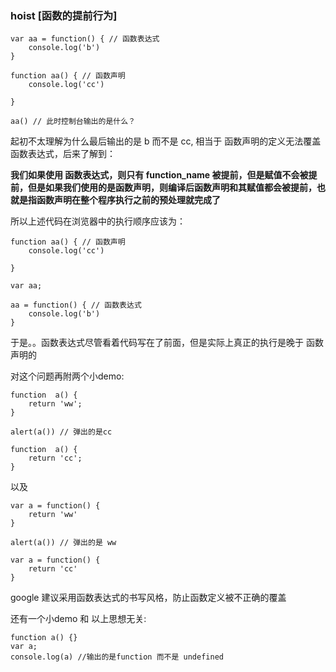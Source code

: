 ### hoist [函数的提前行为]


	var aa = function() { // 函数表达式
		console.log('b')
	}
	
	function aa() { // 函数声明
		console.log('cc')
	
	}
	
	aa() // 此时控制台输出的是什么？
	
	
起初不太理解为什么最后输出的是 b 而不是 cc, 相当于 函数声明的定义无法覆盖函数表达式，后来了解到：

<strong>我们如果使用 函数表达式，则只有 function_name 被提前，但是赋值不会被提前，但是如果我们使用的是函数声明，则编译后函数声明和其赋值都会被提前，也就是指函数声明在整个程序执行之前的预处理就完成了</strong>


所以上述代码在浏览器中的执行顺序应该为：

	function aa() { // 函数声明
		console.log('cc')
	
	}
	
	var aa;
	
	aa = function() { // 函数表达式
		console.log('b')
	}


于是。。函数表达式尽管看着代码写在了前面，但是实际上真正的执行是晚于 函数声明的


对这个问题再附两个小demo:

	function  a() {
		return 'ww';
	}
	
	alert(a()) // 弹出的是cc
	
	function  a() {
		return 'cc';
	}
	
	
以及

	var a = function() {
		return 'ww'
	}
	
	alert(a()) // 弹出的是 ww
	
	var a = function() {
		return 'cc'
	}
	
	
google 建议采用函数表达式的书写风格，防止函数定义被不正确的覆盖




还有一个小demo 和 以上思想无关:

	function a() {}
	var a;
	console.log(a) //输出的是function 而不是 undefined
